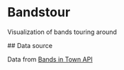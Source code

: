 # Bandstour

Visualization of bands touring around


## Data source 

Data from [Bands in Town API](http://www.bandsintown.com/api/overview)





